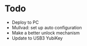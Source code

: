 # Todo 

 - Deploy to PC
 - Mullvad: set up auto configuration
 - Make a better unlock mechanism
 - Update to USB3 YubiKey

